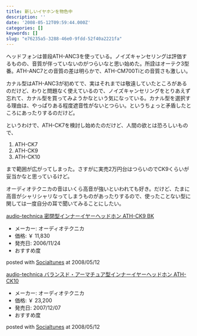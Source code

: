 ```yaml
---
title: 新しいイヤホンを物色中
description: ''
date: '2008-05-12T09:59:44.000Z'
categories: []
keywords: []
slug: "e76235a5-3288-46e0-9fdd-52f40a2221fa"
---
```

ヘッドフォンは普段ATH-ANC3を使っている。ノイズキャンセリングは評価するものの、音質が伴っていないのがつらいなと思い始めた。所詮はオーテク3型番。ATH-ANC7との音質の差は明らかで、ATH-CM700Tiとの音質さも激しい。

カナル型はATH-ANC3が初めてで、実はそれまでは敬遠していたところがあるのだけど、わりと問題なく使えているので、ノイズキャンセリングをとりあえず忘れて、カナル型を買ってみようかなという気になっている。カナル型を選択する理由は、やっぱりある程度遮音性がないとつらい。というちょっと矛盾したところにあったりするのだけど。

というわけで、ATH-CK7を検討し始めたのだけど、人間の欲とは恐ろしいもので、

1.  ATH-CK7
2.  ATH-CK9
3.  ATH-CK10

まで範囲が広がってしまった。さすがに実売2万円台はつらいのでCK9くらいが妥当かなと思っているけど。

オーディオテクニカの音はいくら高音が強いといわれても好き。だけど、たまに高音がシャリシャリなってしまうものがあったりするので、使ったことない型に関しては一度自分の耳で聞いてみることにしたい。

[audio-technica 密閉型インナーイヤーヘッドホン ATH-CK9 BK](http://www.amazon.co.jp/exec/obidos/ASIN/B000JYVWNG/qli-22/ref=nosim "audio-technica 密閉型インナーイヤーヘッドホン ATH-CK9 BK")

*   メーカー: オーディオテクニカ
*   価格: ￥ 11,830
*   発売日: 2006/11/24
*   おすすめ度

posted with [Socialtunes](http://socialtunes.net) at 2008/05/12

[audio-technica バランスド・アーマチュア型インナーイヤーヘッドホン ATH-CK10](http://www.amazon.co.jp/exec/obidos/ASIN/B000ZHU0H6/qli-22/ref=nosim "audio-technica バランスド・アーマチュア型インナーイヤーヘッドホン ATH-CK10")

*   メーカー: オーディオテクニカ
*   価格: ￥ 23,200
*   発売日: 2007/12/07
*   おすすめ度

posted with [Socialtunes](http://socialtunes.net) at 2008/05/12